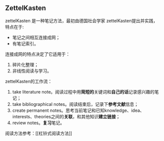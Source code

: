 ## ZettelKasten
zettelKasten 是一种笔记方法，最初由德国社会学家 zettelKasten提出并实践，特点在于:
- 笔记之间相互连接成网；
- 有笔记索引。

连接成网的特点决定了它适用于：
1. 碎片化整理；
2. 非线性阅读与学习。

zettelKasten的工作流：
1. take literature note。阅读过程中用**简短的**关键词和**自己的话**记录感兴趣的笔记；
2. take bibliographical notes。阅读结束后，记录下**参考文献**信息；
3. create permanent notes。思考当前笔记和已知knowledge、idea、interests、theories之间的**关联**，和其他知识**建立链接**；
4. review notes。**复习**笔记。

阅读方法参考：[[杠铃式阅读方法]]

